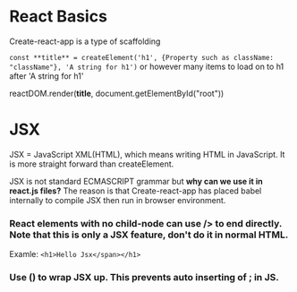 # React Basics

Create-react-app is a type of scaffolding

`const **title** = createElement('h1', {Property such as className: "className"}, 'A string for h1')` or however many items to load on to h1 after 'A string for h1'

reactDOM.render(**title**, document.getElementById("root"))

# JSX

JSX = JavaScript XML(HTML), which means writing HTML in JavaScript. It is more straight forward than createElement.

JSX is not standard ECMASCRIPT grammar but **why can we use it in react.js files?**
The reason is that Create-react-app has placed babel internally to compile JSX then run in browser environment.

### React elements with no child-node can use /> to end directly. Note that this is only a JSX feature, don't do it in normal HTML.

Examle: `<h1>Hello Jsx</span></h1>`

### Use () to wrap JSX up. This prevents auto inserting of ; in JS.